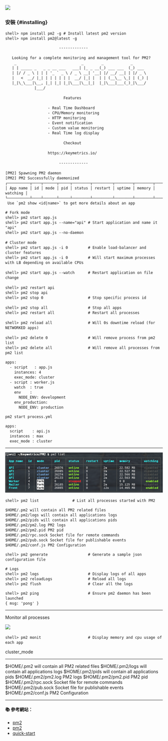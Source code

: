         
![](https://cldup.com/PKpktytKH9.png)

### 安裝 {#installing}

```console
shell> npm install pm2 -g # Install latest pm2 version
shell> npm install pm2@latest -g
```

```
                        -------------

   Looking for a complete monitoring and management tool for PM2?
    _                             _        _            _
   | | _____ _   _ _ __ ___   ___| |_ _ __(_) ___ ___  (_) ___
   | |/ / _ \ | | | '_ ` _ \ / _ \ __| '__| |/ __/ __| | |/ _ \
   |   <  __/ |_| | | | | | |  __/ |_| |  | | (__\__ \_| | (_) |
   |_|\_\___|\__, |_| |_| |_|\___|\__|_|  |_|\___|___(_)_|\___/
             |___/

                          Features

                   - Real Time Dashboard
                   - CPU/Memory monitoring
                   - HTTP monitoring
                   - Event notification
                   - Custom value monitoring
                   - Real Time log display

                          Checkout

                   https://keymetrics.io/

                        -------------

[PM2] Spawning PM2 daemon
[PM2] PM2 Successfully daemonized
┌──────────┬────┬──────┬─────┬────────┬─────────┬────────┬────────┬──────────┐
│ App name │ id │ mode │ pid │ status │ restart │ uptime │ memory │ watching │
└──────────┴────┴──────┴─────┴────────┴─────────┴────────┴────────┴──────────┘
 Use `pm2 show <id|name>` to get more details about an app
```

```console
# Fork mode
shell> pm2 start app.js
shell> pm2 start app.js --name="api" # Start application and name it "api"
shell> pm2 start app.js --no-daemon

# Cluster mode
shell> pm2 start app.js -i 0         # Enable load-balancer and cluster features
shell> pm2 start app.js -i 0         # Will start maximum processes with LB depending on available CPUs

shell> pm2 start app.js --watch      # Restart application on file change

shell> pm2 restart api         
shell> pm2 stop api
shell> pm2 stop 0                    # Stop specific process id

shell> pm2 stop all                  # Stop all apps
shell> pm2 restart all               # Restart all processes

shell> pm2 reload all                # Will 0s downtime reload (for NETWORKED apps)

shell> pm2 delete 0                  # Will remove process from pm2 list
shell> pm2 delete all                # Will remove all processes from pm2 list
```

```
apps:
  - script   : app.js
    instances: 4
    exec_mode: cluster
  - script : worker.js
    watch  : true
    env    :
      NODE_ENV: development
    env_production:
      NODE_ENV: production
```

```console
pm2 start process.yml
```

```
apps:
  script    : api.js
  instances : max
  exec_mode : cluster
```

---

![](https://github.com/unitech/pm2/raw/master/pres/pm2-list.png)

```console
shell> pm2 list               # List all processes started with PM2
```

```
$HOME/.pm2 will contain all PM2 related files
$HOME/.pm2/logs will contain all applications logs
$HOME/.pm2/pids will contain all applications pids
$HOME/.pm2/pm2.log PM2 logs
$HOME/.pm2/pm2.pid PM2 pid
$HOME/.pm2/rpc.sock Socket file for remote commands
$HOME/.pm2/pub.sock Socket file for publishable events
$HOME/.pm2/conf.js PM2 Configuration
```

```console
shell> pm2 generate                  # Generate a sample json configuration file
```

```console
# Logs
shell> pm2 logs                      # Display logs of all apps
shell> pm2 reloadLogs                # Reload all logs
shell> pm2 flush                     # Clear all the logs
```

```console
shell> pm2 ping                      # Ensure pm2 daemon has been launched
{ msg: 'pong' }
```

---

Monitor all processes

![](http://pm2.keymetrics.io/images/pm2-monit.png)
```console
shell> pm2 monit                     # Display memory and cpu usage of each app
```

cluster_mode

---

$HOME/.pm2 will contain all PM2 related files
$HOME/.pm2/logs will contain all applications logs
$HOME/.pm2/pids will contain all applications pids
$HOME/.pm2/pm2.log PM2 logs
$HOME/.pm2/pm2.pid PM2 pid
$HOME/.pm2/rpc.sock Socket file for remote commands
$HOME/.pm2/pub.sock Socket file for publishable events
$HOME/.pm2/conf.js PM2 Configuration

---
#### :books: 參考網站：

- [pm2](https://www.npmjs.com/package/pm2)
- [pm2](http://pm2.keymetrics.io/)
- [quick-start](http://pm2.keymetrics.io/docs/usage/quick-start/)